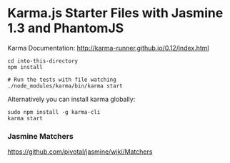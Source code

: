 Karma.js Starter Files with Jasmine 1.3 and PhantomJS
=====================================================

Karma Documentation: http://karma-runner.github.io/0.12/index.html

```
cd into-this-directory
npm install

# Run the tests with file watching
./node_modules/karma/bin/karma start
```

Alternatively you can install karma globally:

```
sudo npm install -g karma-cli
karma start
```

### Jasmine Matchers

https://github.com/pivotal/jasmine/wiki/Matchers

